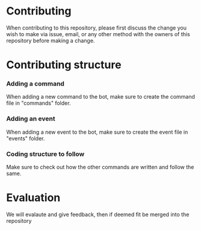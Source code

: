 <h1>Contributing</h1>
When contributing to this repository, please first discuss the change you wish to make via issue, email, or any other method with the owners of this repository before making a change.

<h1>Contributing structure</h1>

### Adding a command
When adding a new command to the bot, make sure to create the command file in "commands" folder.

### Adding an event
When adding a new event to the bot, make sure to create the event file in "events" folder.

### Coding structure to follow
Make sure to check out how the other commands are written and follow the same.

<h1>Evaluation</h1>
We will evalaute and give feedback, then if deemed fit be merged into the repository